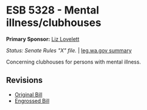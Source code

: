 # ESB 5328 - Mental illness/clubhouses
**Primary Sponsor:** [Liz Lovelett](/person/leg/liz.lovelett.md)

*Status: Senate Rules "X" file.* | [leg.wa.gov summary](https://app.leg.wa.gov/billsummary?BillNumber=5328&Year=2021)

Concerning clubhouses for persons with mental illness.

## Revisions
* [Original Bill](1/)
* [Engrossed Bill](1/)